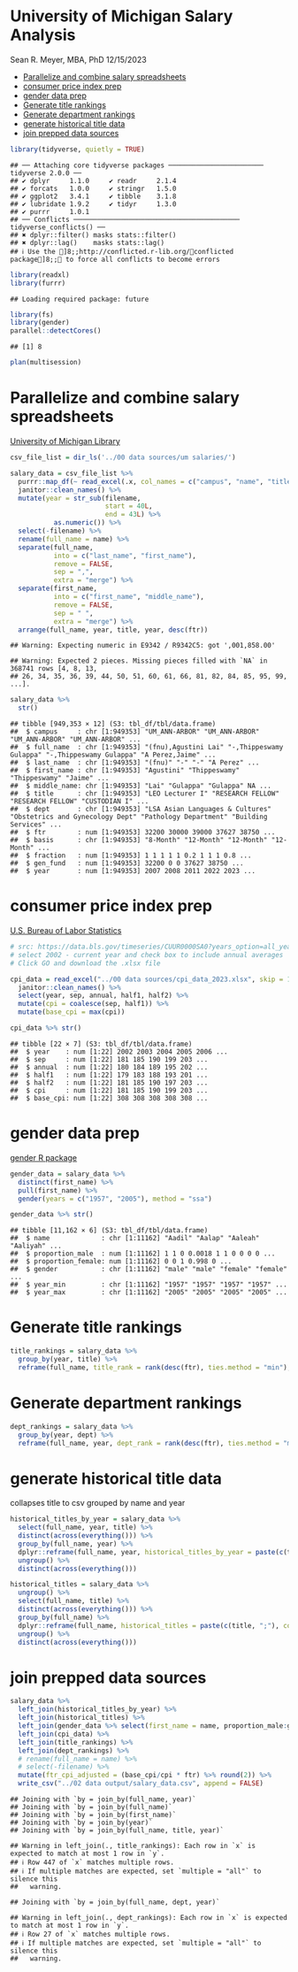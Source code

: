 University of Michigan Salary Analysis
================
Sean R. Meyer, MBA, PhD
12/15/2023

- [Parallelize and combine salary
  spreadsheets](#parallelize-and-combine-salary-spreadsheets)
- [consumer price index prep](#consumer-price-index-prep)
- [gender data prep](#gender-data-prep)
- [Generate title rankings](#generate-title-rankings)
- [Generate department rankings](#generate-department-rankings)
- [generate historical title data](#generate-historical-title-data)
- [join prepped data sources](#join-prepped-data-sources)

``` r
library(tidyverse, quietly = TRUE)
```

    ## ── Attaching core tidyverse packages ──────────────────────── tidyverse 2.0.0 ──
    ## ✔ dplyr     1.1.0     ✔ readr     2.1.4
    ## ✔ forcats   1.0.0     ✔ stringr   1.5.0
    ## ✔ ggplot2   3.4.1     ✔ tibble    3.1.8
    ## ✔ lubridate 1.9.2     ✔ tidyr     1.3.0
    ## ✔ purrr     1.0.1     
    ## ── Conflicts ────────────────────────────────────────── tidyverse_conflicts() ──
    ## ✖ dplyr::filter() masks stats::filter()
    ## ✖ dplyr::lag()    masks stats::lag()
    ## ℹ Use the ]8;;http://conflicted.r-lib.org/conflicted package]8;; to force all conflicts to become errors

``` r
library(readxl)
library(furrr)
```

    ## Loading required package: future

``` r
library(fs)
library(gender)
parallel::detectCores()
```

    ## [1] 8

``` r
plan(multisession)
```

# Parallelize and combine salary spreadsheets

[University of Michigan
Library](https://quod.lib.umich.edu/e/errwpc/public/3/3/1/3314612.html)

``` r
csv_file_list = dir_ls('../00 data sources/um salaries/')

salary_data = csv_file_list %>%
  purrr::map_df(~ read_excel(.x, col_names = c("campus", "name", "title", "dept", "ftr", "basis", "fraction", "gen_fund"), skip = 1), .id = "filename") %>% 
  janitor::clean_names() %>% 
  mutate(year = str_sub(filename, 
                        start = 40L, 
                        end = 43L) %>% 
           as.numeric()) %>% 
  select(-filename) %>% 
  rename(full_name = name) %>% 
  separate(full_name, 
           into = c("last_name", "first_name"), 
           remove = FALSE, 
           sep = ",", 
           extra = "merge") %>% 
  separate(first_name, 
           into = c("first_name", "middle_name"), 
           remove = FALSE, 
           sep = " ", 
           extra = "merge") %>% 
  arrange(full_name, year, title, year, desc(ftr))
```

    ## Warning: Expecting numeric in E9342 / R9342C5: got ',001,858.00'

    ## Warning: Expected 2 pieces. Missing pieces filled with `NA` in 368741 rows [4, 8, 13,
    ## 26, 34, 35, 36, 39, 44, 50, 51, 60, 61, 66, 81, 82, 84, 85, 95, 99, ...].

``` r
salary_data %>% 
  str()
```

    ## tibble [949,353 × 12] (S3: tbl_df/tbl/data.frame)
    ##  $ campus     : chr [1:949353] "UM_ANN-ARBOR" "UM_ANN-ARBOR" "UM_ANN-ARBOR" "UM_ANN-ARBOR" ...
    ##  $ full_name  : chr [1:949353] "(fnu),Agustini Lai" "-,Thippeswamy Gulappa" "-,Thippeswamy Gulappa" "A Perez,Jaime" ...
    ##  $ last_name  : chr [1:949353] "(fnu)" "-" "-" "A Perez" ...
    ##  $ first_name : chr [1:949353] "Agustini" "Thippeswamy" "Thippeswamy" "Jaime" ...
    ##  $ middle_name: chr [1:949353] "Lai" "Gulappa" "Gulappa" NA ...
    ##  $ title      : chr [1:949353] "LEO Lecturer I" "RESEARCH FELLOW" "RESEARCH FELLOW" "CUSTODIAN I" ...
    ##  $ dept       : chr [1:949353] "LSA Asian Languages & Cultures" "Obstetrics and Gynecology Dept" "Pathology Department" "Building Services" ...
    ##  $ ftr        : num [1:949353] 32200 30000 39000 37627 38750 ...
    ##  $ basis      : chr [1:949353] "8-Month" "12-Month" "12-Month" "12-Month" ...
    ##  $ fraction   : num [1:949353] 1 1 1 1 1 0.2 1 1 1 0.8 ...
    ##  $ gen_fund   : num [1:949353] 32200 0 0 37627 38750 ...
    ##  $ year       : num [1:949353] 2007 2008 2011 2022 2023 ...

# consumer price index prep

[U.S. Bureau of Labor
Statistics](https://data.bls.gov/timeseries/CUUR0000SA0?years_option=all_years)

``` r
# src: https://data.bls.gov/timeseries/CUUR0000SA0?years_option=all_years
# select 2002 - current year and check box to include annual averages
# Click GO and download the .xlsx file

cpi_data = read_excel("../00 data sources/cpi_data_2023.xlsx", skip = 10) %>% 
  janitor::clean_names() %>% 
  select(year, sep, annual, half1, half2) %>% 
  mutate(cpi = coalesce(sep, half1)) %>%  
  mutate(base_cpi = max(cpi))

cpi_data %>% str()
```

    ## tibble [22 × 7] (S3: tbl_df/tbl/data.frame)
    ##  $ year    : num [1:22] 2002 2003 2004 2005 2006 ...
    ##  $ sep     : num [1:22] 181 185 190 199 203 ...
    ##  $ annual  : num [1:22] 180 184 189 195 202 ...
    ##  $ half1   : num [1:22] 179 183 188 193 201 ...
    ##  $ half2   : num [1:22] 181 185 190 197 203 ...
    ##  $ cpi     : num [1:22] 181 185 190 199 203 ...
    ##  $ base_cpi: num [1:22] 308 308 308 308 308 ...

# gender data prep

[gender R package](https://github.com/lmullen/gender)

``` r
gender_data = salary_data %>% 
  distinct(first_name) %>% 
  pull(first_name) %>% 
  gender(years = c("1957", "2005"), method = "ssa")

gender_data %>% str()
```

    ## tibble [11,162 × 6] (S3: tbl_df/tbl/data.frame)
    ##  $ name             : chr [1:11162] "Aadil" "Aalap" "Aaleah" "Aaliyah" ...
    ##  $ proportion_male  : num [1:11162] 1 1 0 0.0018 1 1 0 0 0 0 ...
    ##  $ proportion_female: num [1:11162] 0 0 1 0.998 0 ...
    ##  $ gender           : chr [1:11162] "male" "male" "female" "female" ...
    ##  $ year_min         : chr [1:11162] "1957" "1957" "1957" "1957" ...
    ##  $ year_max         : chr [1:11162] "2005" "2005" "2005" "2005" ...

# Generate title rankings

``` r
title_rankings = salary_data %>% 
  group_by(year, title) %>% 
  reframe(full_name, title_rank = rank(desc(ftr), ties.method = "min"), title_count = n())
```

# Generate department rankings

``` r
dept_rankings = salary_data %>% 
  group_by(year, dept) %>% 
  reframe(full_name, year, dept_rank = rank(desc(ftr), ties.method = "min"), dept_count = n())
```

# generate historical title data

collapses title to csv grouped by name and year

``` r
historical_titles_by_year = salary_data %>% 
  select(full_name, year, title) %>% 
  distinct(across(everything())) %>% 
  group_by(full_name, year) %>% 
  dplyr::reframe(full_name, year, historical_titles_by_year = paste(c(title, year, ";"), collapse = " ")) %>% 
  ungroup() %>% 
  distinct(across(everything()))

historical_titles = salary_data %>% 
  ungroup() %>% 
  select(full_name, title) %>% 
  distinct(across(everything())) %>% 
  group_by(full_name) %>% 
  dplyr::reframe(full_name, historical_titles = paste(c(title, ";"), collapse = " ")) %>% 
  ungroup() %>% 
  distinct(across(everything()))
```

# join prepped data sources

``` r
salary_data %>% 
  left_join(historical_titles_by_year) %>% 
  left_join(historical_titles) %>% 
  left_join(gender_data %>% select(first_name = name, proportion_male:gender)) %>% 
  left_join(cpi_data) %>% 
  left_join(title_rankings) %>% 
  left_join(dept_rankings) %>% 
  # rename(full_name = name) %>% 
  # select(-filename) %>% 
  mutate(ftr_cpi_adjusted = (base_cpi/cpi * ftr) %>% round(2)) %>% 
  write_csv("../02 data output/salary_data.csv", append = FALSE)
```

    ## Joining with `by = join_by(full_name, year)`
    ## Joining with `by = join_by(full_name)`
    ## Joining with `by = join_by(first_name)`
    ## Joining with `by = join_by(year)`
    ## Joining with `by = join_by(full_name, title, year)`

    ## Warning in left_join(., title_rankings): Each row in `x` is expected to match at most 1 row in `y`.
    ## ℹ Row 447 of `x` matches multiple rows.
    ## ℹ If multiple matches are expected, set `multiple = "all"` to silence this
    ##   warning.

    ## Joining with `by = join_by(full_name, dept, year)`

    ## Warning in left_join(., dept_rankings): Each row in `x` is expected to match at most 1 row in `y`.
    ## ℹ Row 27 of `x` matches multiple rows.
    ## ℹ If multiple matches are expected, set `multiple = "all"` to silence this
    ##   warning.
